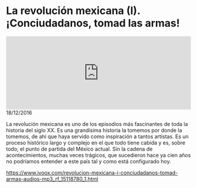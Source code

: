 # La revolución mexicana (I). ¡Conciudadanos, tomad las armas!
<iframe id='audio_88903085' frameborder='0' allowfullscreen='' scrolling='no' height='200' style='width:100%;' src='https://www.ivoox.com/player_ej_15118780_6_1.html' loading='lazy'></iframe>18/12/2016

La revolución mexicana es uno de los episodios más fascinantes de toda la historia del siglo XX. Es una grandísima historia la tomemos por donde la tomemos, de ahí que haya servido como inspiración a tantos artistas. Es un proceso histórico largo y complejo en el que todo tiene cabida y es, sobre todo, el punto de partida del México actual. Sin la cadena de acontecimientos, muchas veces trágicos, que sucedieron hace ya cien años no podríamos entender a este país tal y como está configurado hoy. 

https://www.ivoox.com/revolucion-mexicana-i-conciudadanos-tomad-armas-audios-mp3_rf_15118780_1.html
